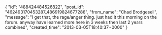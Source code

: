  {
   "id": "488424484526822",
   "post_id": "462493170453287_486919824677288",
   "from_name": "Chad Brodgesell",
   "message": "I get that, the rage/anger thing. just had it this morning on the forum. anyway have learned more here in 3 weeks then last 2 years combined",
   "created_time": "2013-03-05T18:40:37+0000"
 }
